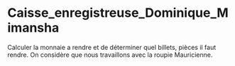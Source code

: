# Caisse_enregistreuse_Dominique_Mimansha
 Calculer la monnaie a rendre et de déterminer quel billets, pièces il faut rendre. On considère que nous travaillons avec la roupie Mauricienne.
